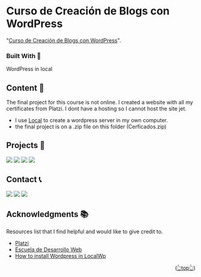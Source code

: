 <div id="top"></div>

# Curso de Creación de Blogs con WordPress

"[Curso de Creación de Blogs con WordPress](https://platzi.com/clases/2534-wordpress-blog/43257-presentacion-del-curso-y-de-wordpress/)".

<!-- BUILD WITH -->

### Built With 🔑

WordPress in local

<!-- CONTENT -->

## Content 🚦

The final project for this course is not online. I created a website with all my certificates from Platzi.
I dont have a hosting so I cannot host the site jet.

- I use [Local](https://localwp.com/) to create a wordpress server in my own computer.
- the final project is on a .zip file on this folder (Cerficados.zip)

<!-- OTHER PROJECTS -->

## Projects 🚀

![](https://img.shields.io/badge/Platzi_Repos-121f3d?style=for-the-badge&logo=Platzi&logoColor=98CA3F)
[![](https://img.shields.io/badge/2021-222?style=for-the-badge)](https://github.com/JuanPabloDiaz/platzi/tree/main/2021)
[![](https://img.shields.io/badge/2022-222?style=for-the-badge)](https://github.com/JuanPabloDiaz/platzi/tree/main/2022)
[![](https://img.shields.io/badge/2023-222?style=for-the-badge)](https://github.com/JuanPabloDiaz/platzi/tree/main/2023)

<!-- CONTACT -->

## Contact 📞

[![](https://img.shields.io/badge/@1diazdev-fff?style=for-the-badge&logo=linkedin&logoColor=0A66C2)](https://www.linkedin.com/in/1diazdev/)
[![](https://img.shields.io/badge/@1diazdev-fff?style=for-the-badge&logo=Twitter&logoColor=1DA1F2)](https://www.twitter.com/1diazdev)
[![](https://img.shields.io/badge/Gmail-fff?style=for-the-badge&logo=gmail&logoColor=EA4335)](mailto:juan.diaz93@hotmail.com)

<!-- ACKNOWLEDGMENTS -->

## Acknowledgments 📚

Resources list that I find helpful and would like to give credit to.

- [Platzi](https://www.platzi.com/)
- [Escuela de Desarrollo Web](https://platzi.com/web/)
- [How to install Wordpress in LocalWp](https://platzi.com/clases/1981-woocommerce/31717-instalando-wordpress-de-forma-local/)

<p align="right">(<a href="#top">👆top👆</a>)</p>

<!-- MARKDOWN LINKS & IMAGES -->
<!-- https://www.markdownguide.org/basic-syntax/#reference-style-links -->
